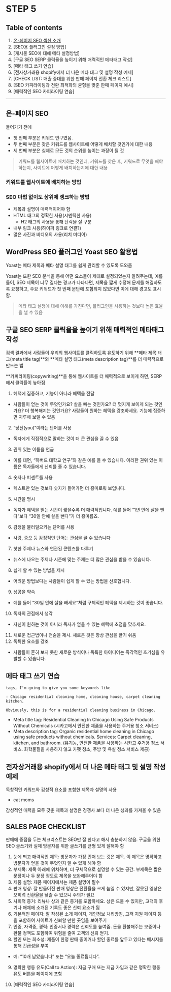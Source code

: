 # STEP 5

## Table of contents
1. [온-페이지 SEO 섹션 소개]()
1. [SEO용 플러그인 설정 방법]
1. [게시물 SEO에 대해 메타 설정방법]
1. [구글 SEO SERP 클릭율을 높이기 위해 매력적인 메타태그 작성]
1. [메타 태그 쓰기 연습]
1. [전자상거래용 shopify에서 더 나은 메타 태그 및 설명 작성 예제]
1. [CHECK LIST: 매출 증대를 위한 판매 페이지 전환 체크 리스트]
1. [SEO 카피라이팅과 전환 최적화의 균형을 맞춘 판매 페이지 예시]
1. [매력적인 SEO 카피라이팅 연습]

---

## 온-페이지 SEO
들어가기 전에

- 첫 번째 부분은 키워드 연구였음. 
- 두 번째 부분은 찾은 키워드를 웹사이트에 어떻게 배치할 것인가에 대한 내용
- 세 번째 부분은 실제로 모든 것의 순위를 높이는 과정이 될 것

> 키워드를 웹사이트에 배치하는 것인데, 키워드를 찾은 후, 키워드로 무엇을 해야 하는지, 사이트에 어떻게 배치하는지에 대한 내용

### 키워드를 웹사이트에 배치하는 방법

### SEO 마법 없이도 상위에 랭크하는 방법
- 제목과 설명이 매력적이어야 함
- HTML 태그의 정확한 사용(시멘틱한 사용)
  - H2 태그의 사용을 통해 단락을 잘 구분
- 내부 링크 사용(하이퍼 링크로 연결?)
- 많은 사진과 비디오의 사용(리치 미디어)


## WordPress SEO 플러그인 Yoast SEO 활용법
Yoast는 메타 제목과 메타 설명 태그를 쉽게 관리할 수 있도록 도와줌

Yoast는 또한 SEO 분석을 통해 어떤 요소들이 제대로 설정되었는지 알려주는데, 예를 들어, SEO 제목이 너무 길다는 경고가 나타나면, 제목을 짧게 수정해 문제를 해결하도록 요청하고, 주요 키워드가 첫 번째 문단에 포함되지 않았다면 이에 대해 경고도 표시함. 

> 메타 태그 설정에 대해 이해를 가진다면, 플러그인을 사용하는 것보다 높은 효율을 낼 수 있음

## 구글 SEO SERP 클릭율을 높이기 위해 매력적인 메타태그 작성
검색 결과에서 사람들이 우리의 웹사이트를 클릭하도록 유도하기 위해 **메타 제목 태그(meta title tag)**와 **메타 설명 태그(meta description tag)**를 더 매력적으로 만드는 법

**카피라이팅(copywriting)**을 통해 웹사이트를 더 매력적으로 보이게 하면, SERP에서 클릭률이 높아짐

1.	혜택에 집중하고, 기능이 아니라 혜택을 전달
  - 사람들이 얻는 것이 무엇인가요? 살을 빼는 것인가요? 더 멋지게 보이게 되는 것인가요? 더 행복해지는 것인가요? 사람들이 원하는 혜택을 강조하세요. 기능에 집중하면 지루해 보일 수 있음
2.	“당신(you)“이라는 단어를 사용
  - 독자에게 직접적으로 말하는 것이 더 큰 관심을 끌 수 있음
3.	권위 있는 이름을 언급
  - 이를 테면, “하버드 대학교 연구”와 같은 예를 들 수 있습니다. 이러한 권위 있는 이름은 독자들에게 신뢰를 줄 수 있습니다.
4.	숫자나 퍼센트를 사용
  - 텍스트만 있는 것보다 숫자가 들어가면 더 흥미로워 보입니다.
5.	시간을 명시
  - 독자가 혜택을 얻는 시간이 짧을수록 더 매력적입니다. 예를 들어 “1년 안에 살을 뺀다”보다 “30일 안에 살을 뺀다”가 더 흥미롭죠.
6.	감정을 불러일으키는 단어를 사용 
  - 사랑, 증오 등 감정적인 단어는 관심을 끌 수 있습니다
7.	핫한 주제나 뉴스와 연관된 콘텐츠를 다루기
  - 뉴스에 나오는 주제나 시즌에 맞는 주제는 더 많은 관심을 받을 수 있습니다.
8.	쉽게 할 수 있는 방법을 제시
  - 어려운 방법보다는 사람들이 쉽게 할 수 있는 방법을 선호합니다.
9.	성공을 약속
- 예를 들어 “30일 안에 살을 빼세요”처럼 구체적인 혜택을 제시하는 것이 좋습니다.
10.	독자의 관점에서 생각 
- 자신이 원하는 것이 아니라 독자가 얻을 수 있는 혜택에 초점을 맞추세요.
11.	새로운 접근법이나 전술을 제시. 새로운 것은 항상 관심을 끌기 쉬움
12.	독특한 요소를 강조
  - 사람들이 흔히 보지 못한 새로운 방식이나 독특한 아이디어는 즉각적인 호기심을 유발할 수 있습니다.

## 메타 태그 쓰기 연습

```
tags, I'm going to give you some keywords like 

- Chicago residential cleaning home, cleaning house, carpet cleaning kitchen.

Obviously, this is for a residential cleaning business in Chicago.
```

- Meta title tag: Residential Cleaning In Chicago Using Safe Products Without Chemicals (시카고에서 안전한 제품을 사용하는 주거용 청소 서비스)
- Meta description tag: Organic residential home cleaning in Chicago using safe products without chemicals. Services: Carpet cleaning, kitchen, and bathroom. (유기농, 안전한 제품을 사용하는 시카고 주거용 청소 서비스. 화학물질을 사용하지 않고 카펫 청소, 주방 및 욕실 청소 서비스 제공)


## 전자상거래용 shopify에서 더 나은 메타 태그 및 설명 작성 예제

독창적인 키워드와 감성적 요소를 포함한 제목과 설명의 사용
- cat moms

 감성적인 매력을 모두 갖춘 제목과 설명은 경쟁사 보다 더 나은 성과를 가져올 수 있음

## SALES PAGE CHECKLIST
판매에 중점을 두는 체크리스트는 SEO만 잘 한다고 해서 충분하지 않음. 
구글을 위한 SEO 글쓰기와 실제 방문자를 위한 글쓰기를 균형 있게 잘해야 함

1.	눈에 띄고 매력적인 제목: 방문자가 가장 먼저 보는 것은 제목. 이 제목은 명확하고 방문자가 얻을 것이 무엇인지 알 수 있게 해야 함
2.	부제목: 제목 아래에 위치하며, 더 구체적으로 설명할 수 있는 공간. 부제목은 짧은 문장이나 두 문장 정도로 제목을 보완해주어야 함
3.	제품 설명: 제품 페이지에서는 제품 설명이 필수
4.	판매 영상: 잘 만들어진 판매 영상은 전환율을 크게 높일 수 있지만, 잘못된 영상은 오히려 전환율을 낮출 수 있으니 주의가 필요
5.	사회적 증거: 리뷰나 상과 같은 증거를 포함하세요. 상은 드물 수 있지만, 고객의 후기나 매체에 소개된 기록도 좋은 신뢰 요소가 됨
6.	기본적인 페이지: 잘 작성된 소개 페이지, 개인정보 처리방침, 고객 지원 페이지 등을 포함하여 사이트가 신뢰할 만한 곳임을 보여주기
7.	인증, 자격증, 경력: 인증서나 경력은 신뢰도를 높여줌. 돈을 환불해주는 보증이나 환불 정책도 포함하여 위험을 줄여 고객의 신뢰 얻기.
8.	할인 또는 희소성: 제품이 한정 판매 중이거나 할인 종료를 앞두고 있다는 메시지를 통해 긴급성을 부여 
  - 예: “10개 남았습니다” 또는 “오늘 종료됩니다”.
9.	명확한 행동 유도(Call to Action): 지금 구매 또는 지금 가입과 같은 명확한 행동 유도 버튼을 페이지에 포함

1. [매력적인 SEO 카피라이팅 연습]
